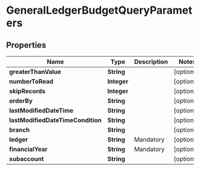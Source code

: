 
# GeneralLedgerBudgetQueryParameters

## Properties
Name | Type | Description | Notes
------------ | ------------- | ------------- | -------------
**greaterThanValue** | **String** |  |  [optional]
**numberToRead** | **Integer** |  |  [optional]
**skipRecords** | **Integer** |  |  [optional]
**orderBy** | **String** |  |  [optional]
**lastModifiedDateTime** | **String** |  |  [optional]
**lastModifiedDateTimeCondition** | **String** |  |  [optional]
**branch** | **String** |  |  [optional]
**ledger** | **String** | Mandatory |  [optional]
**financialYear** | **String** | Mandatory |  [optional]
**subaccount** | **String** |  |  [optional]



